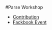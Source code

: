 #Parse Workshop
* [Contribution](https://github.com/ahmedengu/ParseWorkshop/CONTRIBUTING.md)
* [Fackbook Event](https://www.facebook.com/events/1768807240073504/)